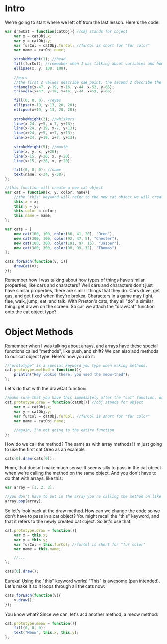 # Intro
We're going to start where we left off from the last lesson. Here's the code:
```js
var drawCat = function(catObj){ //obj stands for object
    var x = catObj.x;
    var y = catObj.y;
    var furCol = catObj.furCol; //furCol is short for "fur color"
    var name = catObj.name;

    strokeWeight(1); //head
    fill(furCol); //remember when I was talking about variables and how you can store colors in variables with the color function?
    ellipse(x, y, 100, 100);
    
    //ears
    //the first 2 values describe one point, the second 2 describe the second point, and the third 2 describe the third point
    triangle(x-47, y-19, x-16, y-44, x-52, y-66);
    triangle(x+47, y-19, x+16, y-44, x+52, y-66);
    
    fill(0, 0, 0); //eyes
    ellipse(x-19, y-13, 20, 20);
    ellipse(x+19, y-13, 20, 20);
    
    strokeWeight(2); //whiskers
    line(x-24, y+5, x-7, y+13);
    line(x-24, y+19, x-7, y+13);
    line(x+24, y+5, x+7, y+13);
    line(x+24, y+19, x+7, y+13);
    
    strokeWeight(5); //mouth
    line(x, y, x, y+20);
    line(x-15, y+26, x, y+20);
    line(x+15, y+26, x, y+20);

    fill(0, 0, 0); //name
    text(name, x-34, y-58);
};

//this function will create a new cat object
var cat = function(x, y, color, name){
    //the "this" keyword will refer to the new cat object we will create.
    this.x = x;
    this.y = y;
    this.color = color;
    this.name = name;
};

var cats = [
    new cat(100, 100, color(66, 41, 20), "Oreo"),
    new cat(300, 100, color(92, 47, 5), "Chester"),
    new cat(100, 300, color(191, 97, 15), "Jasper"),
    new cat(300, 300, color(90, 99, 32), "Thomas")
];

cats.forEach(function(v, i){
    drawCat(v);
});
```
Remember how I was talking about how types of things have similar properties, like cars and characters? Well cars and characters don't just have similar properties, there are similar things that they do. Cars drive, get gas, and get fixed when they're broken. Characters in a game may fight, flee, walk, jump, eat, and talk. With Preston's cats, they all "do" a similar thing: get drawn on the screen. So can we attach the "drawCat" function onto the cat object type?

# Object Methods
Remember when I was talking about arrays, and arrays have these special functions called "methods", like push, and shift? We can also add methods to our cat object type. Here's how you do it:
```js
//"prototype" is a special keyword you type when making methods.
cat.prototype.method = function(){
    println("Hey lookie there, you used the meow-thed");
};
```
Let's do that with the drawCat function:
```js
//make sure that you have this immediately after the "cat" function, or else the computer will freak out and say "cat not defined".
cat.prototype.draw = function(catObj){ //obj stands for object
    var x = catObj.x;
    var y = catObj.y;
    var furCol = catObj.furCol; //furCol is short for "fur color"
    var name = catObj.name;

    //again, I'm not going to the entire function
};
```
How do we call the method? The same as with array methods! I'm just going to use the first cat Oreo as an example:
```js
cats[0].draw(cats[0]);
```
Hmm, that doesn't make much sense. It seems silly to pass in the cat object when we're calling the method on the same object. And you don't have to do that with arrays, like this:
```js
var array = [1, 2, 3];

//you don't have to put in the array you're calling the method on like this, you just have to do "array.pop();"
array.pop(array);
```
So let's look back at the draw method. How can we change the code so we don't have to pass in a cat object? You might recall the "this" keyword, and that it refers to the newly created cat object. So let's use that:
```js
cat.prototype.draw = function(){
    var x = this.x;
    var y = this.y;
    var furCol = this.furCol; //furCol is short for "fur color"
    var name = this.name;

    //...
};

cats[0].draw();
```
Eureka! Using the "this" keyword works! "This" is awesome (pun intended). Let's make it so it loops through all the cats now:
```js
cats.forEach(function(v){
    v.draw();
});
```
You know what? Since we can, let's add another method, a meow method:
```js
cat.prototype.meow = function(){
    fill(0, 0, 0);
    text("Meow", this.x, this.y);
};
```
